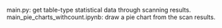 main.py: get table-type statistical data through scanning results.
main_pie_charts_withcount.ipynb: draw a pie chart from the scan results.